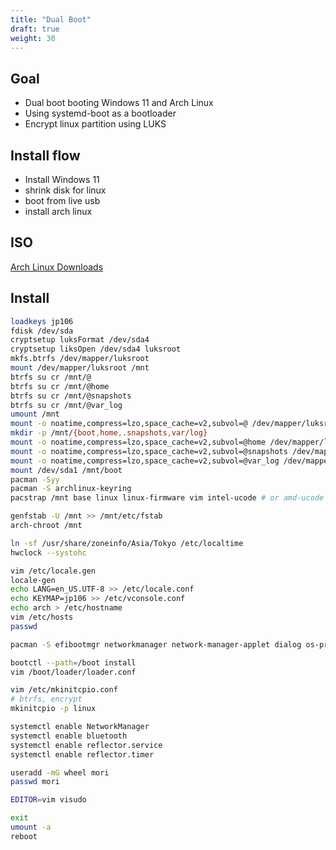 ```yaml
---
title: "Dual Boot"
draft: true
weight: 30
---
```


## Goal

- Dual boot booting Windows 11 and Arch Linux
- Using systemd-boot as a bootloader
- Encrypt linux partition using LUKS

## Install flow

- Install Windows 11
- shrink disk for linux
- boot from live usb
- install arch linux

## ISO

[Arch Linux Downloads](https://archlinux.org/download/)

## Install

```sh
loadkeys jp106
fdisk /dev/sda
cryptsetup luksFormat /dev/sda4
cryptsetup liksOpen /dev/sda4 luksroot
mkfs.btrfs /dev/mapper/luksroot
mount /dev/mapper/luksroot /mnt
btrfs su cr /mnt/@
btrfs su cr /mnt/@home
btrfs su cr /mnt/@snapshots
btrfs su cr /mnt/@var_log
umount /mnt
mount -o noatime,compress=lzo,space_cache=v2,subvol=@ /dev/mapper/luksroot /mnt
mkdir -p /mnt/{boot,home,.snapshots,var/log}
mount -o noatime,compress=lzo,space_cache=v2,subvol=@home /dev/mapper/luksroot /mnt/home
mount -o noatime,compress=lzo,space_cache=v2,subvol=@snapshots /dev/mapper/luksroot /mnt/.snapshots
mount -o noatime,compress=lzo,space_cache=v2,subvol=@var_log /dev/mapper/luksroot /mnt/var/log
mount /dev/sda1 /mnt/boot
pacman -Syy
pacman -S archlinux-keyring
pacstrap /mnt base linux linux-firmware vim intel-ucode # or amd-ucode

genfstab -U /mnt >> /mnt/etc/fstab
arch-chroot /mnt

ln -sf /usr/share/zoneinfo/Asia/Tokyo /etc/localtime
hwclock --systohc

vim /etc/locale.gen
locale-gen
echo LANG=en_US.UTF-8 >> /etc/locale.conf
echo KEYMAP=jp106 >> /etc/vconsole.conf
echo arch > /etc/hostname
vim /etc/hosts
passwd

pacman -S efibootmgr networkmanager network-manager-applet dialog os-prober mtools dosfstools base-devel linux-headers reflector git xdg-utils xdg-user-dirs bluez bluez-utils

bootctl --path=/boot install
vim /boot/loader/loader.conf

vim /etc/mkinitcpio.conf
# btrfs, encrypt
mkinitcpio -p linux

systemctl enable NetworkManager
systemctl enable bluetooth
systemctl enable reflector.service
systemctl enable reflector.timer

useradd -mG wheel mori
passwd mori

EDITOR=vim visudo

exit
umount -a
reboot
```
